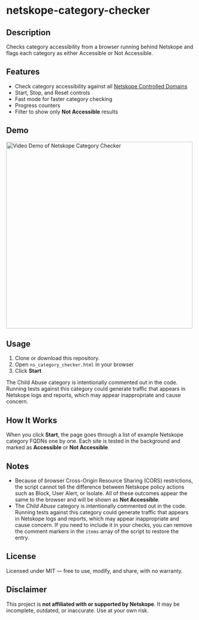# netskope-category-checker

## Description
Checks category accessibility from a browser running behind Netskope and flags each category as either Accessible or Not Accessible.

## Features
- Check category accessibility against all [Netskope Controlled Domains](https://community.netskope.com/next-gen-swg-2/netskope-controlled-domains-for-url-category-testing-867)
- Start, Stop, and Reset controls
- Fast mode for faster category checking
- Progress counters
- Filter to show only **Not Accessible** results

## Demo
<img src="./Netskope_Category_Checker_Demo.gif" alt="Video Demo of Netskope Category Checker" width="500"/>

## Usage
1. Clone or download this repository.
2. Open `ns_category_checker.html` in your browser
3. Click **Start**

The Child Abuse category is intentionally commented out in the code. Running tests against this category could generate traffic that appears in Netskope logs and reports, which may appear inappropriate and cause concern. 

## How It Works

When you click **Start**, the page goes through a list of example Netskope category FQDNs one by one. Each site is tested in the background and marked as **Accessible** or **Not Accessible**.

## Notes
- Because of browser Cross-Origin Resource Sharing (CORS) restrictions, the script cannot tell the difference between Netskope policy actions such as Block, User Alert, or Isolate. All of these outcomes appear the same to the browser and will be shown as **Not Accessible**.
- The *Child Abuse* category is intentionally commented out in the code. Running tests against this category could generate traffic that appears in Netskope logs and reports, which may appear inappropriate and cause concern. If you need to include it in your checks, you can remove the comment markers in the `items` array of the script to restore the entry.

## License
Licensed under MIT — free to use, modify, and share, with no warranty.

## Disclaimer
This project is **not affiliated with or supported by Netskope**. It may be incomplete, outdated, or inaccurate. Use at your own risk.
